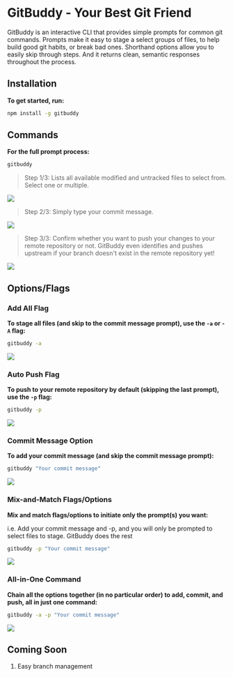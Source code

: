 # GitBuddy - Your Best Git Friend

GitBuddy is an interactive CLI that provides simple prompts for common git commands. Prompts make it easy to stage a select groups of files, to help build good git habits, or break bad ones. Shorthand options allow you to easily skip through steps. And it returns clean, semantic responses throughout the process.

## Installation

**To get started, run:**

```bash
npm install -g gitbuddy
```

## Commands

**For the full prompt process:**

```bash
gitbuddy
```

> Step 1/3: Lists all available modified and untracked files to select from. Select one or multiple.

![](https://gitbuddy.s3-us-west-2.amazonaws.com/GitBuddy_Step_1-min.gif)

> Step 2/3: Simply type your commit message.

![](https://gitbuddy.s3-us-west-2.amazonaws.com/GitBuddy_Step_2-min.gif)

> Step 3/3: Confirm whether you want to push your changes to your remote repository or not. GitBuddy even identifies and pushes upstream if your branch doesn't exist in the remote repository yet!

![](https://gitbuddy.s3-us-west-2.amazonaws.com/GitBuddy_Step_3-min.gif)

## Options/Flags

### Add All Flag

**To stage all files (and skip to the commit message prompt), use the `-a` or `-A` flag:**

```bash
gitbuddy -a
```

![](https://gitbuddy.s3-us-west-2.amazonaws.com/GitBuddy_Add_Flag-min.gif)

### Auto Push Flag

**To push to your remote repository by default (skipping the last prompt), use the `-p` flag:**

```bash
gitbuddy -p
```

![](https://gitbuddy.s3-us-west-2.amazonaws.com/GitBuddy_P_Flag-min.gif)

### Commit Message Option

**To add your commit message (and skip the commit message prompt):**

```bash
gitbuddy "Your commit message"
```

![](https://gitbuddy.s3-us-west-2.amazonaws.com/GitBuddy_Commit_Flag-min.gif)

### Mix-and-Match Flags/Options

**Mix and match flags/options to initiate only the prompt(s) you want:**

i.e. Add your commit message and -p, and you will only be prompted to select files to stage. GitBuddy does the rest

```bash
gitbuddy -p "Your commit message"
```

![](https://gitbuddy.s3-us-west-2.amazonaws.com/GitBuddy_Combo_Flags-min.gif)

### All-in-One Command

**Chain all the options together (in no particular order) to add, commit, and push, all in just one command:**

```bash
gitbuddy -a -p "Your commit message"
```

![](https://gitbuddy.s3-us-west-2.amazonaws.com/GitBuddy_All_Flags-min.gif)

## Coming Soon

1. Easy branch management
